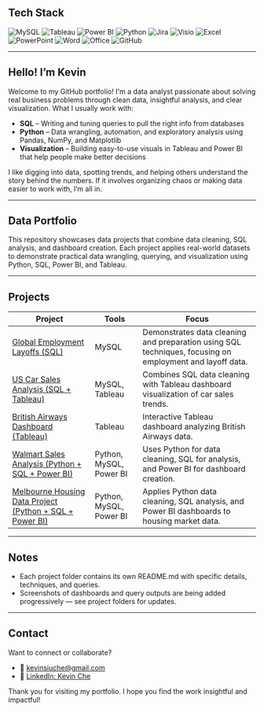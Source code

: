 ##  Tech Stack

![MySQL](https://img.shields.io/badge/MySQL-%2300f.svg?style=for-the-badge&logo=mysql&logoColor=white)
![Tableau](https://img.shields.io/badge/Tableau-E97627?style=for-the-badge&logo=Tableau&logoColor=white)
![Power BI](https://img.shields.io/badge/Power_BI-F2C811?style=for-the-badge&logo=powerbi&logoColor=black)
![Python](https://img.shields.io/badge/Python-3776AB.svg?style=for-the-badge&logo=Python&logoColor=white)
![Jira](https://img.shields.io/badge/Jira-0052CC?style=for-the-badge&logo=Jira&logoColor=white)
![Visio](https://img.shields.io/badge/Microsoft_Visio-3955A3?style=for-the-badge&logo=microsoft-visio&logoColor=white)
![Excel](https://img.shields.io/badge/Excel-217346?style=for-the-badge&logo=microsoft-excel&logoColor=white)
![PowerPoint](https://img.shields.io/badge/PowerPoint-B7472A?style=for-the-badge&logo=microsoft-powerpoint&logoColor=white)
![Word](https://img.shields.io/badge/Word-2B579A?style=for-the-badge&logo=microsoft-word&logoColor=white)
![Office](https://img.shields.io/badge/Microsoft_Office-D83B01?style=for-the-badge&logo=microsoft-office&logoColor=white)
![GitHub](https://img.shields.io/badge/GitHub-%23121011.svg?style=for-the-badge&logo=github&logoColor=white)

---

##  Hello! I’m Kevin

Welcome to my GitHub portfolio! I'm a data analyst passionate about solving real business problems through clean data, insightful analysis, and clear visualization. 
What I usually work with:

- **SQL** – Writing and tuning queries to pull the right info from databases
- **Python** – Data wrangling, automation, and exploratory analysis using Pandas, NumPy, and Matplotlib  
- **Visualization** – Building easy-to-use visuals in Tableau and Power BI that help people make better decisions

I like digging into data, spotting trends, and helping others understand the story behind the numbers. If it involves organizing chaos or making data easier to work with, I’m all in.

---
## Data Portfolio

This repository showcases data projects that combine data cleaning, SQL analysis, and dashboard creation. Each project applies real-world datasets to demonstrate practical data wrangling, querying, and visualization using Python, SQL, Power BI, and Tableau.

---

##  Projects

| Project | Tools | Focus |
|--------|-------|-------|
| [Global Employment Layoffs (SQL)](https://github.com/kChe626/Layoffs_Data_Cleaning) | MySQL | Demonstrates data cleaning and preparation using SQL techniques, focusing on employment and layoff data. |
| [US Car Sales Analysis (SQL + Tableau)](https://github.com/kChe626/Car_Sales) | MySQL, Tableau | Combines SQL data cleaning with Tableau dashboard visualization of car sales trends. |
| [British Airways Dashboard (Tableau)](https://github.com/kChe626/Airways-Visulazation-Dashboard-Tableau) | Tableau | Interactive Tableau dashboard analyzing British Airways data. |
| [Walmart Sales Analysis (Python + SQL + Power BI)](https://github.com/kChe626/Walmart) | Python, MySQL, Power BI | Uses Python for data cleaning, SQL for analysis, and Power BI for dashboard creation. |
| [Melbourne Housing Data Project (Python + SQL + Power BI)](https://github.com/kChe626/Melbourne-Housing-Project) | Python, MySQL, Power BI |  Applies Python data cleaning, SQL analysis, and Power BI dashboards to housing market data. |

---

## Notes 
- Each project folder contains its own README.md with specific details, techniques, and queries.
- Screenshots of dashboards and query outputs are being added progressively — see project folders for updates.

---
##  Contact

Want to connect or collaborate?

- 📧 [kevinsiuche@gmail.com](mailto:kevinsiuche@gmail.com)  
- 💼 [LinkedIn: Kevin Che](https://www.linkedin.com/in/kevin-che-78069ab0/)

Thank you for visiting my portfolio. I hope you find the work insightful and impactful!
